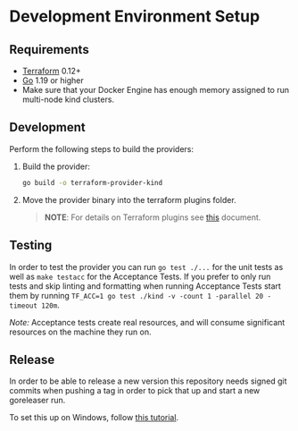 # Development Environment Setup

## Requirements

- [Terraform](https://www.terraform.io/downloads.html) 0.12+
- [Go](https://golang.org/doc/install) 1.19 or higher
- Make sure that your Docker Engine has enough memory assigned to run multi-node kind clusters.

## Development

Perform the following steps to build the providers:

1. Build the provider:
    ```bash
    go build -o terraform-provider-kind
    ```
2. Move the provider binary into the terraform plugins folder.

    >**NOTE**: For details on Terraform plugins see [this](https://www.terraform.io/docs/plugins/basics.html#installing-plugins) document.

## Testing

In order to test the provider you can run `go test ./...` for the unit tests as well as `make testacc` for the Acceptance Tests. If you prefer to only run tests and skip linting and formatting when running Acceptance Tests start them by running `TF_ACC=1 go test ./kind -v -count 1 -parallel 20 -timeout 120m`.

*Note:* Acceptance tests create real resources, and will consume significant resources on the machine they run on.

## Release

In order to be able to release a new version this repository needs signed git commits when pushing a tag in order to pick that up and start a new goreleaser run.

To set this up on Windows, follow [this tutorial](https://tau.gr/posts/2018-06-29-how-to-set-up-signing-commits-with-git/).
